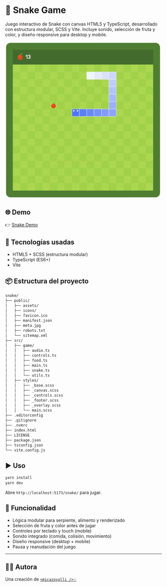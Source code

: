 # 🐍 Snake Game

Juego interactivo de Snake con canvas HTML5 y TypeScript, desarrollado con estructura modular, SCSS y Vite. Incluye sonido, selección de fruta y color, y diseño responsive para desktop y mobile.

<img alt="Snake" src="https://github.com/micazoyolli/snake/blob/master/public/assets/screenshot.png" width="500" />

## 🌐 Demo

👉 [Snake Demo](https://micazoyolli.github.io/snake/)

## 🚀 Tecnologías usadas

- HTML5 + SCSS (estructura modular)
- TypeScript (ES6+)
- Vite

## 📦 Estructura del proyecto

```
snake/
├── public/
│   ├── assets/
│   ├── icons/
│   ├── favicon.ico
│   ├── manifest.json
│   ├── meta.jpg
│   ├── robots.txt
│   └── sitemap.xml
├── src/
│   ├── game/
│   │   ├── audio.ts
│   │   ├── controls.ts
│   │   ├── food.ts
│   │   ├── main.ts
│   │   ├── snake.ts
│   │   └── utils.ts
│   ├── styles/
│   │   ├── _base.scss
│   │   ├── _canvas.scss
│   │   ├── _controls.scss
│   │   ├── _footer.scss
│   │   ├── _overlay.scss
│   │   └── main.scss
├── .editorconfig
├── .gitignore
├── .nvmrc
├── index.html
├── LICENSE
├── package.json
├── tsconfig.json
└── vite.config.js
```

## ▶️ Uso

```bash
yarn install
yarn dev
```

Abre `http://localhost:5173/snake/` para jugar.

## 🧠 Funcionalidad

- Lógica modular para serpiente, alimento y renderizado
- Selección de fruta y color antes de jugar
- Controles por teclado y touch (mobile)
- Sonido integrado (comida, colisión, movimiento)
- Diseño responsive (desktop + mobile)
- Pausa y reanudación del juego

---

## 👩‍💻 Autora

Una creación de [`<micazoyolli />✨`](https://nadia.dev)

